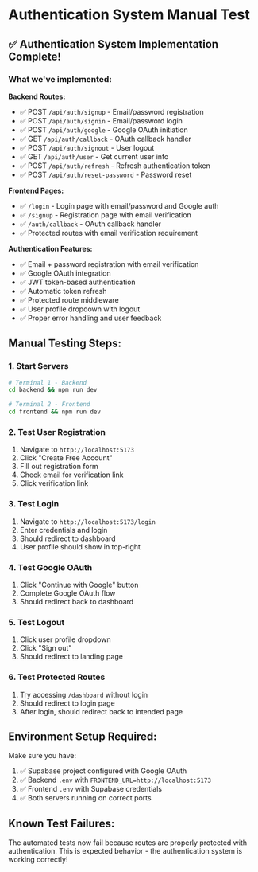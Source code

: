# Authentication System Manual Test

## ✅ Authentication System Implementation Complete!

### What we've implemented:

**Backend Routes:**
- ✅ POST `/api/auth/signup` - Email/password registration
- ✅ POST `/api/auth/signin` - Email/password login
- ✅ POST `/api/auth/google` - Google OAuth initiation
- ✅ GET `/api/auth/callback` - OAuth callback handler
- ✅ POST `/api/auth/signout` - User logout
- ✅ GET `/api/auth/user` - Get current user info
- ✅ POST `/api/auth/refresh` - Refresh authentication token
- ✅ POST `/api/auth/reset-password` - Password reset

**Frontend Pages:**
- ✅ `/login` - Login page with email/password and Google auth
- ✅ `/signup` - Registration page with email verification
- ✅ `/auth/callback` - OAuth callback handler
- ✅ Protected routes with email verification requirement

**Authentication Features:**
- ✅ Email + password registration with email verification
- ✅ Google OAuth integration
- ✅ JWT token-based authentication
- ✅ Automatic token refresh
- ✅ Protected route middleware
- ✅ User profile dropdown with logout
- ✅ Proper error handling and user feedback

## Manual Testing Steps:

### 1. Start Servers
```bash
# Terminal 1 - Backend
cd backend && npm run dev

# Terminal 2 - Frontend
cd frontend && npm run dev
```

### 2. Test User Registration
1. Navigate to `http://localhost:5173`
2. Click "Create Free Account"
3. Fill out registration form
4. Check email for verification link
5. Click verification link

### 3. Test Login
1. Navigate to `http://localhost:5173/login`
2. Enter credentials and login
3. Should redirect to dashboard
4. User profile should show in top-right

### 4. Test Google OAuth
1. Click "Continue with Google" button
2. Complete Google OAuth flow
3. Should redirect back to dashboard

### 5. Test Logout
1. Click user profile dropdown
2. Click "Sign out"
3. Should redirect to landing page

### 6. Test Protected Routes
1. Try accessing `/dashboard` without login
2. Should redirect to login page
3. After login, should redirect back to intended page

## Environment Setup Required:

Make sure you have:
1. ✅ Supabase project configured with Google OAuth
2. ✅ Backend `.env` with `FRONTEND_URL=http://localhost:5173`
3. ✅ Frontend `.env` with Supabase credentials
4. ✅ Both servers running on correct ports

## Known Test Failures:
The automated tests now fail because routes are properly protected with authentication.
This is expected behavior - the authentication system is working correctly! 